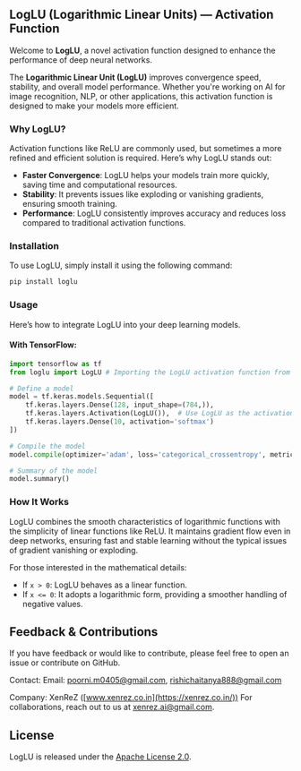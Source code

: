 
## LogLU (Logarithmic Linear Units) — Activation Function

Welcome to **LogLU**, a novel activation function designed to enhance the performance of deep neural networks.

The **Logarithmic Linear Unit (LogLU)** improves convergence speed, stability, and overall model performance. Whether you're working on AI for image recognition, NLP, or other applications, this activation function is designed to make your models more efficient.

### Why LogLU?

Activation functions like ReLU are commonly used, but sometimes a more refined and efficient solution is required. Here’s why LogLU stands out:

- **Faster Convergence**: LogLU helps your models train more quickly, saving time and computational resources.
- **Stability**: It prevents issues like exploding or vanishing gradients, ensuring smooth training.
- **Performance**: LogLU consistently improves accuracy and reduces loss compared to traditional activation functions.

### Installation

To use LogLU, simply install it using the following command:

```bash
pip install loglu
```

### Usage

Here’s how to integrate LogLU into your deep learning models.

#### With TensorFlow:

```python
import tensorflow as tf
from loglu import LogLU # Importing the LogLU activation function from the loglu package

# Define a model
model = tf.keras.models.Sequential([
    tf.keras.layers.Dense(128, input_shape=(784,)),
    tf.keras.layers.Activation(LogLU()),  # Use LogLU as the activation function
    tf.keras.layers.Dense(10, activation='softmax')
])

# Compile the model
model.compile(optimizer='adam', loss='categorical_crossentropy', metrics=['accuracy'])

# Summary of the model
model.summary()
```

### How It Works

LogLU combines the smooth characteristics of logarithmic functions with the simplicity of linear functions like ReLU. It maintains gradient flow even in deep networks, ensuring fast and stable learning without the typical issues of gradient vanishing or exploding.

For those interested in the mathematical details:
- If `x > 0`: LogLU behaves as a linear function.
- If `x <= 0`: It adopts a logarithmic form, providing a smoother handling of negative values.

## Feedback & Contributions

If you have feedback or would like to contribute, please feel free to open an issue or contribute on GitHub.

Contact: Email: poorni.m0405@gmail.com, rishichaitanya888@gmail.com

Company: XenReZ ([www.xenrez.co.in](https://xenrez.co.in/))
For collaborations, reach out to us at xenrez.ai@gmail.com.


## License

LogLU is released under the [Apache License 2.0](https://github.com/Rishichaitanya-Nalluri/LogLU/blob/main/LICENSE).
